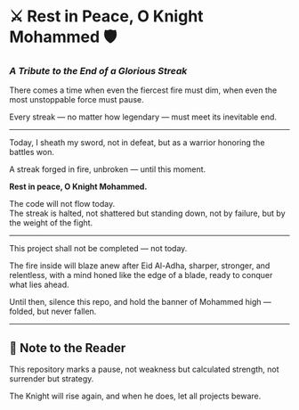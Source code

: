 # ⚔️ Rest in Peace, O Knight Mohammed 🛡️  

### *A Tribute to the End of a Glorious Streak*

There comes a time when even the fiercest fire must dim, when even the most unstoppable force must pause.  

Every streak — no matter how legendary — must meet its inevitable end.  

---

Today, I sheath my sword, not in defeat, but as a warrior honoring the battles won.  

A streak forged in fire, unbroken — until this moment.  

**Rest in peace, O Knight Mohammed.**  

The code will not flow today.  
The streak is halted, not shattered but standing down, not by failure, but by the weight of the fight.  

---

This project shall not be completed — not today.  

The fire inside will blaze anew after Eid Al-Adha, sharper, stronger, and relentless, with a mind honed like the edge of a blade, ready to conquer what lies ahead.  

Until then, silence this repo, and hold the banner of Mohammed high — folded, but never fallen.

---

## 📌 Note to the Reader

This repository marks a pause, not weakness but calculated strength, not surrender but strategy.  

The Knight will rise again, and when he does, let all projects beware.

